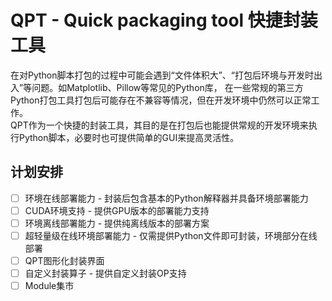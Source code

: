 # QPT - Quick packaging tool 快捷封装工具
在对Python脚本打包的过程中可能会遇到“文件体积大”、“打包后环境与开发时出入”等问题。如Matplotlib、Pillow等常见的Python库，
在一些常规的第三方Python打包工具打包后可能存在不兼容等情况，但在开发环境中仍然可以正常工作。  
QPT作为一个快捷的封装工具，其目的是在打包后也能提供常规的开发环境来执行Python脚本，必要时也可提供简单的GUI来提高灵活性。  

## 计划安排
- [ ] 环境在线部署能力 - 封装后包含基本的Python解释器并具备环境部署能力
- [ ] CUDA环境支持 - 提供GPU版本的部署能力支持
- [ ] 环境离线部署能力 - 提供纯离线版本的部署方案
- [ ] 超轻量级在线环境部署能力 - 仅需提供Python文件即可封装，环境部分在线部署
- [ ] QPT图形化封装界面
- [ ] 自定义封装算子 - 提供自定义封装OP支持
- [ ] Module集市
